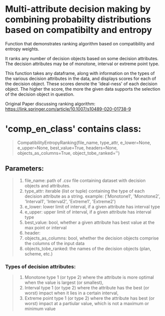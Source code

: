 # Multi-attribute decision making by combining probabilty distributions based on compatibilty and entropy
Function that demonstrates ranking algorithm based on compatibility and entropy weights.

It ranks any number of decision objects based on some decision attributes. The decision attributes may be of monotone, interval or extreme point type.

This function takes any dataframe, along with information on the types of the various decision attributes in the data, and displays scores for each of the decision object. These scores denote the 'ideal-ness' of each decision object. The higher the score, the more the given data supports the selection of the decision object in question.

Original Paper discussing ranking algorithm: https://link.springer.com/article/10.1007/s10489-020-01738-9

# 'comp_en_class' contains class:

>CompatibilityEntropyRanking(file_name, type_attr, e_lower=None, e_upper=None, best_value=True, headers=None, objects_as_columns=True, object_tobe_ranked='')
                                                         
## Parameters:                                                            
>1. file_name: path of .csv file containing dataset with decision objects and attributes.  
>2. type_attr: iterable (list or tuple) containing the type of each decision attribute as a string. example: ('Monotone1', 'Monotone2',
                                                                                                     'Interval1', 'Interval2',
                                                                                                     'Extreme1', 'Extreme2')      
>3. e_lower: lower limit of interval, if a given attribute has interval type  
>4. e_upper: upper limit of interval, if a given attribute has interval type  
>5. best_value: bool, whether a given attribute has best value at the max point or interval  
>6. header:   
>7. objects_as_columns: bool, whether the decision objects comprise the columns of the input data  
>8. objects_tobe_ranked: the names of the decision objects (plan, scheme, etc.)  

### Types of decision attributes:   
   >1) Monotone type 1 (or type 2) where the attribute is more optimal when the value is largest (or smallest),  
   >2) Interval type 1 (or type 2) where the attribute has the best (or worst) impact when it lies in a certain interval,  
   >3) Extreme point type 1 (or type 2) where the attribute has best (or worst) impact at a partiular value, which is not a maximum or minimum value  








